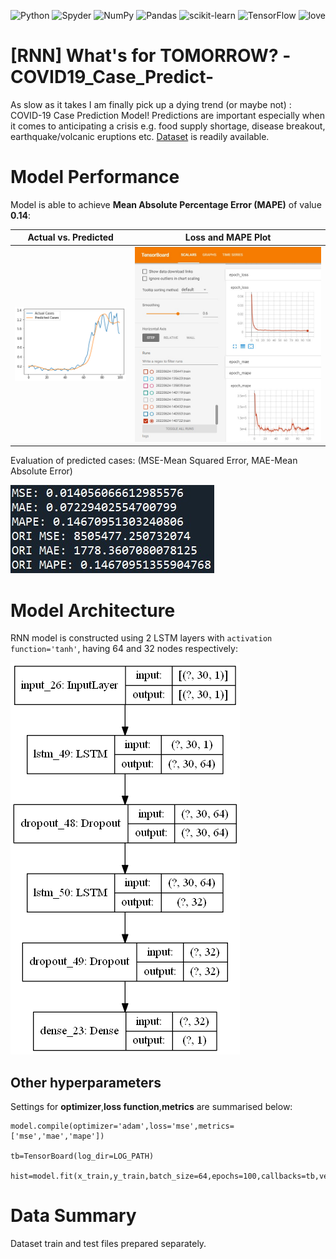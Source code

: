 ![Python](https://img.shields.io/badge/python-3670A0?style=for-the-badge&logo=python&logoColor=ffdd54)
![Spyder](https://img.shields.io/badge/Spyder-838485?style=for-the-badge&logo=spyder%20ide&logoColor=maroon)
![NumPy](https://img.shields.io/badge/numpy-%23013243.svg?style=for-the-badge&logo=numpy&logoColor=white)
![Pandas](https://img.shields.io/badge/pandas-%23150458.svg?style=for-the-badge&logo=pandas&logoColor=white)
![scikit-learn](https://img.shields.io/badge/scikit--learn-%23F7931E.svg?style=for-the-badge&logo=scikit-learn&logoColor=white)
![TensorFlow](https://img.shields.io/badge/TensorFlow-%23FF6F00.svg?style=for-the-badge&logo=TensorFlow&logoColor=white)
<a><img alt='love' src="http://ForTheBadge.com/images/badges/built-with-love.svg"></a>

# [RNN] What's for TOMORROW? -COVID19_Case_Predict-
As slow as it takes I am finally pick up a dying trend (or maybe not) : COVID-19 Case Prediction Model! Predictions are important especially when it comes to anticipating a crisis e.g. food supply shortage, disease breakout, earthquake/volcanic eruptions etc. [Dataset](https://github.com/KTong06/-RNN-COVID19_Case_Predict/tree/main/dataset) is readily available.

# Model Performance
Model is able to achieve **Mean Absolute Percentage Error (MAPE)** of value **0.14**:

|             Actual vs. Predicted             |           Loss and MAPE Plot           |
|----------------------------------------------|----------------------------------------|
| ![eval_test_plot](static/eval_test_plot.png) | ![tensorboard](static/tensorboard.png) |

Evaluation of predicted cases: (MSE-Mean Squared Error, MAE-Mean Absolute Error)

![eval_test](static/eval_test.png)

# Model Architecture
RNN model is constructed using 2 LSTM layers with `activation function='tanh'`, having 64 and 32 nodes respectively:

![model](static/model.png)

## Other hyperparameters
Settings for **optimizer**,**loss function**,**metrics** are summarised below:
```
model.compile(optimizer='adam',loss='mse',metrics=['mse','mae','mape'])

tb=TensorBoard(log_dir=LOG_PATH)

hist=model.fit(x_train,y_train,batch_size=64,epochs=100,callbacks=tb,verbose=1)
```
# Data Summary
Dataset train and test files prepared separately. 





